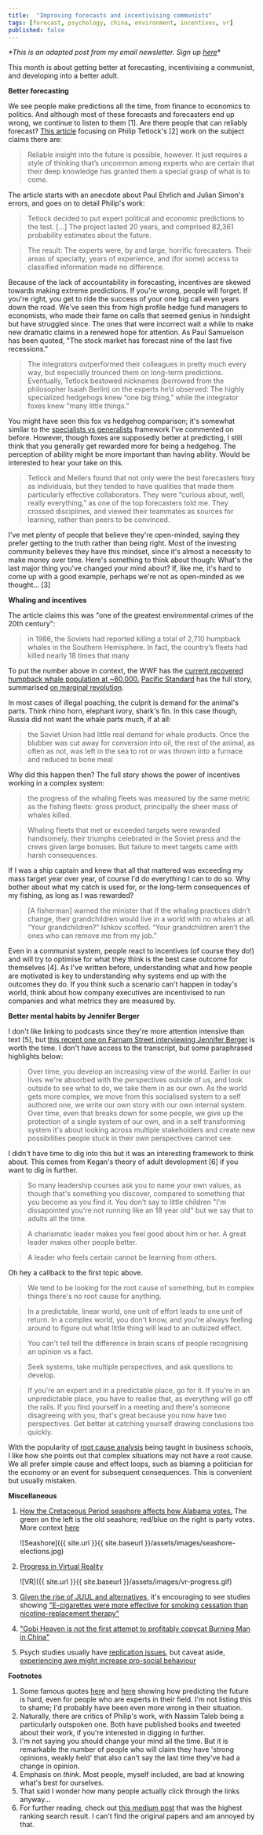 ```yaml
---
title:  "Improving forecasts and incentivising communists"
tags: [forecast, psychology, china, environment, incentives, vr]
published: false
---
```


*\*This is an adapted post from my email newsletter. Sign up [here](https://avoidboringpeople.substack.com/ 'sign up')*\*

This month is about getting better at forecasting, incentivising a communist, and developing into a better adult. 

**Better forecasting**

We see people make predictions all the time, from finance to economics to politics. And although most of these forecasts and forecasters end up wrong, we continue to listen to them \[1\]. Are there people that can reliably forecast? [This article](https://www.theatlantic.com/magazine/archive/2019/06/how-to-predict-the-future/588040/ "atlantic article") focusing on Philip Tetlock's \[2\] work on the subject claims there are:

> Reliable insight into the future is possible, however. It just requires a style of thinking that’s uncommon among experts who are certain that their deep knowledge has granted them a special grasp of what is to come.

The article starts with an anecdote about Paul Ehrlich and Julian Simon's errors, and goes on to detail Philip's work:

> Tetlock decided to put expert political and economic predictions to the test. \[...\] The project lasted 20 years, and comprised 82,361 probability estimates about the future.

> The result: The experts were, by and large, horrific forecasters. Their areas of specialty, years of experience, and (for some) access to classified information made no difference.

Because of the lack of accountability in forecasting, incentives are skewed towards making extreme predictions. If you're wrong, people will forget. If you're right, you get to ride the success of your one big call even years down the road. We've seen this from high profile hedge fund managers to economists, who made their fame on calls that seemed genius in hindsight but have struggled since. The ones that were incorrect wait a while to make new dramatic claims in a renewed hope for attention. As Paul Samuelson has been quoted, "The stock market has forecast nine of the last five recessions."

> The integrators outperformed their colleagues in pretty much every way, but especially trounced them on long-term predictions. Eventually, Tetlock bestowed nicknames (borrowed from the philosopher Isaiah Berlin) on the experts he’d observed: The highly specialized hedgehogs knew “one big thing,” while the integrator foxes knew “many little things.”

You might have seen this fox vs hedgehog comparison; it's somewhat similar to the [specialists vs generalists](https://www.leonlinsx.com/specialists-vs-generalists/) framework I've commented on before. However, though foxes are supposedly better at predicting, I still think that you generally get rewarded more for being a hedgehog. The perception of ability might be more important than having ability. Would be interested to hear your take on this.

> Tetlock and Mellers found that not only were the best forecasters foxy as individuals, but they tended to have qualities that made them particularly effective collaborators. They were “curious about, well, really everything,” as one of the top forecasters told me. They crossed disciplines, and viewed their teammates as sources for learning, rather than peers to be convinced.

I've met plenty of people that believe they're open-minded, saying they prefer getting to the truth rather than being right. Most of the investing community believes they have this mindset, since it's almost a necessity to make money over time. Here's something to think about though: What's the last major thing you've changed your mind about? If, like me, it's hard to come up with a good example, perhaps we're not as open-minded as we thought... \[3\]

**Whaling and incentives**

The article claims this was "one of the greatest environmental crimes of the 20th century":

> in 1986, the Soviets had reported killing a total of 2,710 humpback whales in the Southern Hemisphere. In fact, the country’s fleets had killed nearly 18 times that many

To put the number above in context, the WWF has the [current recovered humpback whale population at ~60,000.](http://wwf.panda.org/our_work/wildlife/profiles/mammals/whales_dolphins/humpback_whale/ "whale") [Pacific Standard](https://psmag.com/social-justice/the-senseless-environment-crime-of-the-20th-century-russia-whaling-67774 "pacific standard") has the full story, summarised [on marginal revolution](https://marginalrevolution.com/marginalrevolution/2019/05/one-of-the-greatest-environmental-crimes-of-the-20th-century.html). 

In most cases of illegal poaching, the culprit is demand for the animal's parts. Think rhino horn, elephant ivory, shark's fin. In this case though, Russia did not want the whale parts much, if at all:

> the Soviet Union had little real demand for whale products. Once the blubber was cut away for conversion into oil, the rest of the animal, as often as not, was left in the sea to rot or was thrown into a furnace and reduced to bone meal

Why did this happen then? The full story shows the power of incentives working in a complex system:

> the progress of the whaling fleets was measured by the same metric as the fishing fleets: gross product, principally the sheer mass of whales killed.

> Whaling fleets that met or exceeded targets were rewarded handsomely, their triumphs celebrated in the Soviet press and the crews given large bonuses. But failure to meet targets came with harsh consequences. 

If I was a ship captain and knew that all that mattered was exceeding my mass target year over year, of course I'd do everything I can to do so. Why bother about what my catch is used for, or the long-term consequences of my fishing, as long as I was rewarded?

> \[A fisherman\] warned the minister that if the whaling practices didn’t change, their grandchildren would live in a world with no whales at all. “Your grandchildren?” Ishkov scoffed. “Your grandchildren aren’t the ones who can remove me from my job.”

Even in a communist system, people react to incentives (of course they do!) and will try to optimise for what they think is the best case outcome for themselves \[4\]. As I've written before, understanding what and how people are motivated is key to understanding why systems end up with the outcomes they do. If you think such a scenario can't happen in today's world, think about how company executives are incentivised to run companies and what metrics they are measured by.

**Better mental habits by Jennifer Berger**

I don't like linking to podcasts since they're more attention intensive than text \[5\], but [this recent one on Farnam Street interviewing Jennifer Berger](https://fs.blog/jennifer-garvey-berger/ "Jennifer") is worth the time. I don't have access to the transcript, but some paraphrased highlights below:

> Over time, you develop an increasing view of the world. Earlier in our lives we're absorbed with the perspectives outside of us, and look outside to see what to do, we take them in as our own. As the world gets more complex, we move from this socialised system to a self authored one, we write our own story with our own internal system. Over time, even that breaks down for some people, we give up the protection of a single system of our own, and in a self transforming system it's about looking across multiple stakeholders and create new possibilities people stuck in their own perspectives cannot see.

I didn't have time to dig into this but it was an interesting framework to think about. This comes from Kegan's theory of adult development \[6\] if you want to dig in further.

> So many leadership courses ask you to name your own values, as though that's something you discover, compared to something that you become as you find it. You don't say to little children "I'm dissapointed you're not running like an 18 year old" but we say that to adults all the time.

> A charismatic leader makes you feel good about him or her. A great leader makes other people better.

> A leader who feels certain cannot be learning from others.

Oh hey a callback to the first topic above.

> We tend to be looking for the root cause of something, but in complex things there's no root cause for anything.

> In a predictable, linear world, one unit of effort leads to one unit of return. In a complex world, you don't know, and you're always feeling around to figure out what little thing will lead to an outsized effect.

> You can't tell tell the difference in brain scans of people recognising an opinion vs a fact.

> Seek systems, take multiple perspectives, and ask questions to develop.

> If you're an expert and in a predictable place, go for it. If you're in an unpredictable place, you have to realise that, as everything will go off the rails. If you find yourself in a meeting and there's someone disagreeing with you, that's great because you now have two perspectives. Get better at catching yourself drawing conclusions too quickly.

With the popularity of [root cause analysis](https://asq.org/quality-resources/root-cause-analysis "rca") being taught in business schools, I like how she points out that complex situations may not have a root cause. We all prefer simple cause and effect loops, such as blaming a politician for the economy or an event for subsequent consequences. This is convenient but usually mistaken. 

**Miscellaneous**
1. [How the Cretaceous Period seashore affects how Alabama votes.](https://www.reddit.com/r/MapPorn/comments/blwlig/the_cretaceous_period_145_to_66_million_years_ago/ "cretaceous") The green on the left is the old seashore; red/blue on the right is party votes. More context [here](http://www.deepseanews.com/2012/06/how-presidential-elections-are-impacted-by-a-100-million-year-old-coastline/ "deep sea news")
    
    ![Seashore]({{ site.url }}{{ site.baseurl }}/assets/images/seashore-elections.jpg)
2. [Progress in Virtual Reality](https://www.reddit.com/r/gaming/comments/bjmhrr/if_you_think_ready_player_one_isnt_happening_in/ "VR")
    
    ![VR]({{ site.url }}{{ site.baseurl }}/assets/images/vr-progress.gif)
3. [Given the rise of JUUL and alternatives](https://medium.com/swlh/juul-the-business-and-the-blueprint-8ebfd9d2cb07 "juul"), it's encouraging to see studies showing ["E-cigarettes were more effective for smoking cessation than nicotine-replacement therapy"](https://www.nejm.org/doi/full/10.1056/NEJMoa1808779 "nejm")
4. ["Gobi Heaven is not the first attempt to profitably copycat Burning Man in China"](https://chinachannel.org/2019/04/26/chinese-burning-man/ "chinese burn")
5. Psych studies usually have [replication issues](https://www.leonlinsx.com/replicability-crisis/ "replicability"), but caveat aside, [experiencing awe might increase pro-social behaviour](https://greatergood.berkeley.edu/article/item/how_awe_makes_us_generous "awe")

**Footnotes**
1. Some famous quotes [here](https://en.wikiquote.org/wiki/Incorrect_predictions) and [here](https://www.theatlantic.com/magazine/archive/2015/05/the-big-question/389582/) showing how predicting the future is hard, even for people who are experts in their field. I'm not listing this to shame; I'd probably have been even more wrong in their situation.
2. Naturally, there are critics of Philip's work, with Nassim Taleb being a particularly outspoken one. Both have published books and tweeted about their work, if you're interested in digging in further.
3. I'm not saying you should change your mind all the time. But it is remarkable the number of people who will claim they have 'strong opinions, weakly held' that also can't say the last time they've had a change in opinion. 
4. Emphasis on *think*. Most people, myself included, are bad at knowing what's best for ourselves.
5. That said I wonder how many people actually click through the links anyway...
6. For further reading, check out [this medium post](https://medium.com/@NataliMorad/how-to-be-an-adult-kegans-theory-of-adult-development-d63f4311b553 "medium") that was the highest ranking search result. I can't find the original papers and am annoyed by that.
